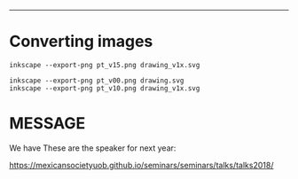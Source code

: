 
---


# Converting images

```
inkscape --export-png pt_v15.png drawing_v1x.svg

inkscape --export-png pt_v00.png drawing.svg
inkscape --export-png pt_v10.png drawing_v1x.svg
```


# MESSAGE

We have
These are the speaker for next year:

https://mexicansocietyuob.github.io/seminars/seminars/talks/talks2018/
